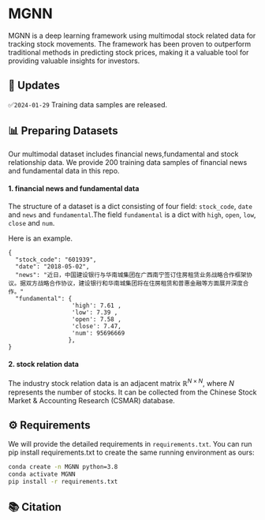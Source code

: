 # MGNN

MGNN is a deep learning framework using multimodal stock related data for tracking stock movements. The framework has been proven to outperform traditional methods in predicting stock prices, making it a valuable tool for providing valuable insights for investors.

## 📝 Updates
✅`2024-01-29` Training data samples are released.

## 📊 Preparing Datasets

Our multimodal dataset includes financial news,fundamental and stock relationship data. We provide 200 training data samples of financial news and fundamental data in this repo. 

#### 1. financial news and fundamental data
The structure of a dataset is a dict consisting of four field: `stock_code`, `date` and `news` and `fundamental`.The field `fundamental` is a dict with `high`, `open`, `low`, `close` and `num`.

Here is an example.
```
{
  "stock_code": "601939",
  "date": "2018-05-02",
  "news": "近日，中国建设银行与华南城集团在广西南宁签订住房租赁业务战略合作框架协议。据双方战略合作协议，建设银行和华南城集团将在住房租赁和普惠金融等方面展开深度合作。"
  "fundamental": {
                  'high': 7.61 ,
                  'low': 7.39 ,
                  'open': 7.58 ,
                  'close': 7.47,
                  'num': 95696669
                 },
}
```


#### 2. stock relation data
The industry stock relation data is an adjacent matrix $\mathbb{R}^{N×N}$, where $N$ represents the number of stocks. It can be collected from the Chinese Stock Market & Accounting Research (CSMAR) database.


## ⚙️ Requirements

We will provide the detailed requirements in `requirements.txt`. You can run pip install requirements.txt to create the same running environment as ours:

```bash
conda create -n MGNN python=3.8
conda activate MGNN
pip install -r requirements.txt
```
## 📚 Citation

